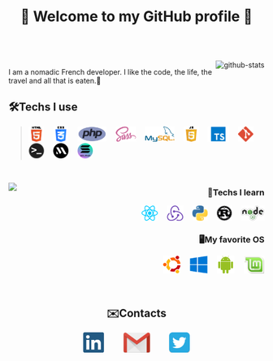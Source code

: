 <h1 align="center">👋 Welcome to my GitHub profile 👋<br><br></h1>

<br>
<img alt="github-stats" align="right" src="https://github-readme-stats.vercel.app/api?username=Erwann-M&theme=onedark&show_icons=true" />

I am a nomadic French developer. I like the code, the life, the travel and all that is eaten.🍔

<h2>🛠Techs I use</h2>

><p>
>  <img alt="html" src="img/html.png" height=30 title="HTML" />
>  <img height="30" hspace="5"/>
>  <img alt="css" src="img/css.png" height=30 title="CSS" />
>  <img height="30" hspace="5"/>
>  <img alt="php" src="img/php.png" height=30 title="PHP" />
>  <img height="30" hspace="5"/>
>  <img alt="sass" src="img/sass.png" height=30 title="Sass" />
>  <img height="30" hspace="5"/>
>  <img alt="mysql" src="img/mysql.png" height=30 title="MySQL" />
>  <img height="30" hspace="5"/>
>  <img alt="javascript" src="img/js.png" height=30 title="JavaScript" />
>  <img height="30" hspace="5"/>
>  <img alt="typescript" src="img/typescript.png" height=30 title="TypeScript" />
>  <img height="30" hspace="5"/>
>  <img alt="git" src="img/git.png" height=30 title="Git" />
>  <img height="30" hspace="5"/>
>  <img alt="terminal" src="img/terminal.png" height="30" title="Terminal & CLI" />
>  <img height="30" hspace="5"/>
>  <img alt="metaplex" src="img/metaplex.png" height="30" title="Metaplex CLI" />
>  <img height="30" hspace="5"/>
>  <img alt="solana" src="img/solana.png" height="30" title="Solana CLI" />
>  <img height="30" hspace="5"/>
  <br>
</p>

<img align="left" src="https://github-readme-stats.vercel.app/api/top-langs/?username=Erwann-M&layout=compact&theme=onedark" height=200 />

<div align="right">
  <h3>🔬Techs I learn</h3>

  <p>
    <img alt="react" src="img/react.png" height=30 title="React" />
    <img height="30" hspace="5"/>
    <img alt="redux" src="img/redux.png" height=30 title="Redux" />
    <img height="30" hspace="5"/>
    <img alt="python" src="img/python.png" height=30 title="Python" />
    <img height="30" hspace="5"/>
    <img alt="rust" src="img/rust.png" height=30 title="Rust" />
    <img height="30" hspace="5"/>
    <img alt="node.js" src="img/node.png" height=30 title="Node.js" />
  </p>
</div>
<div align="right">
  <h3>🖥My favorite OS</h3>

  <p>
    <img alt="ubuntu" src="img/ubuntu.png" height=35 title="Ubuntu" />
    <img height="35" hspace="5"/>
    <img alt="windows" src="img/windows.png" height=35 title="Windows" />
    <img height="35" hspace="5"/>
    <img alt="android" src="img/android.png" height=35 title="Android" />
    <img height="35" hspace="5"/>
    <img alt="linuxmint" src="img/linuxmint.png" height=35 title="Linux Mint" />
  </p>
</div>

<br>

<div align="center">
  <h2>✉️Contacts</h2>

  <p>
    <a href="https://www.linkedin.com/in/erwann-martin-988b21158"><img alt="linkedIn" src="img/linkedin.png" height=40 /></a>
    <img height="35" hspace="15"/>
    <a href="mailto:erwann.martin.dev@gmail.com"><img title="erwann.martin.dev@gmail.com" alt="gmail" src="img/gmail.png" height=40 /></a>
    <img height="35" hspace="15"/>
    <a href="https://twitter.com/ErwannMartin3"><img alt="twitter" src="img/twitter.png" height=40 /></a>
  </p>
</div>

<!--START_SECTION:waka-->
<!--END_SECTION:waka-->
